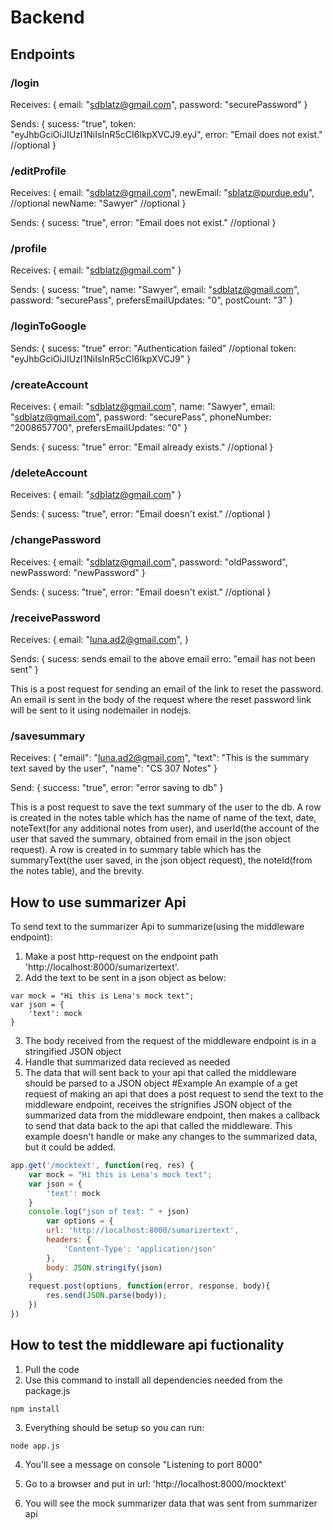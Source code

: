 # Backend

## Endpoints

### /login
Receives:
{
  email: "sdblatz@gmail.com",
  password: "securePassword"
}

Sends:
{
  sucess: "true",
  token: "eyJhbGciOiJIUzI1NiIsInR5cCI6IkpXVCJ9.eyJ",
  error: "Email does not exist." //optional
}

### /editProfile
Receives:
{
  email: "sdblatz@gmail.com",
  newEmail: "sblatz@purdue.edu", //optional
  newName: "Sawyer" //optional
}

Sends:
{
  sucess: "true",
  error: "Email does not exist." //optional
}

### /profile

Receives:
{
  email: "sdblatz@gmail.com"
}

Sends:
{
  sucess: "true",
  name: "Sawyer",
  email: "sdblatz@gmail.com",
  password: "securePass",
  prefersEmailUpdates: "0",
  postCount: "3"
}

### /loginToGoogle

Sends:
{
  sucess: "true"
  error: "Authentication failed" //optional
  token: "eyJhbGciOiJIUzI1NiIsInR5cCI6IkpXVCJ9"
}

### /createAccount

Receives:
{
  email: "sdblatz@gmail.com",
  name: "Sawyer",
  email: "sdblatz@gmail.com",
  password: "securePass",
  phoneNumber: "2008657700",
  prefersEmailUpdates: "0"
}

Sends:
{
  sucess: "true"
  error: "Email already exists." //optional
}

### /deleteAccount

Receives:
{
  email: "sdblatz@gmail.com"
}

Sends:
{
  sucess: "true",
  error: "Email doesn't exist." //optional
}

### /changePassword

Receives:
{
  email: "sdblatz@gmail.com",
  password: "oldPassword",
  newPassword: "newPassword"
}

Sends:
{
  sucess: "true",
  error: "Email doesn't exist." //optional
}

### /receivePassword
Receives:
{
  email: "luna.ad2@gmail.com",
}

Sends:
{
  sucess: sends email to the above email
  erro: "email has not been sent"
}

This is a post request for sending an email of the link to reset the password.
An email is sent in the body of the request where the reset password link will be sent to it
using nodemailer in nodejs.

### /savesummary
Receives:
{
    "email": "luna.ad2@gmail.com",
    "text": "This is the summary text saved by the user",
    "name": "CS 307 Notes"
}

Send:
{
    success: "true",
    error: "error saving to db"
}

This is a post request to save the text summary of the user to the db. A row is created in the notes table which has the name of name of the text, date, noteText(for any additional notes from user), and userId(the account of the user that saved the summary, obtained from email in the json object request). A row is created in to summary table which has the summaryText(the user saved, in the json object request), the noteId(from the notes table), and the brevity.

## How to use summarizer Api
To send text to the summarizer Api to summarize(using the middleware endpoint):
1. Make a post http-request on the endpoint path 'http://localhost:8000/sumarizertext'.
2. Add the text to be sent in a json object as below:
```javascipt
var mock = "Hi this is Lena's mock text";
var json = {
    'text': mock
}
```
3. The body received from the request of the middleware endpoint is in a stringified JSON object
4. Handle that summarized data recieved as needed
5. The data that will sent back to your api that called the middleware should be parsed to a JSON object
#Example
An example of a get request of making an api that does a post request to send the text to the middleware endpoint, receives the strignifies JSON object of the summarized data from the middleware endpoint, then makes a callback to send that data back to the api that called the middleware. This example doesn't handle or make any changes to the summarized data, but it could be added.
```javascript
app.get('/mocktext', function(req, res) {
    var mock = "Hi this is Lena's mock text";
    var json = {
        'text': mock
    }
    console.log("json of text: " + json)
        var options = {
        url: 'http://localhost:8000/sumarizertext',
        headers: {
            'Content-Type': 'application/json'
        },
        body: JSON.stringify(json)
    }
    request.post(options, function(error, response, body){
        res.send(JSON.parse(body));
    })
})
```

## How to test the middleware api fuctionality

1. Pull the code
2. Use this command to install all dependencies needed from the package.js
```
npm install
```
3. Everything should be setup so you can run:
```
node app.js
```
4. You'll see a message on console "Listening to port 8000"

5. Go to a browser and put in url: 'http://localhost:8000/mocktext'

6. You will see the mock summarizer data that was sent from summarizer api
